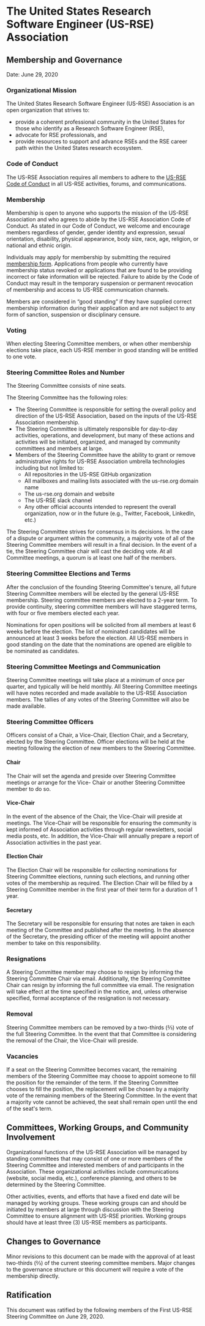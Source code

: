# The United States Research Software Engineer (US-RSE) Association

## Membership and Governance

Date: June 29, 2020

### Organizational Mission

The United States Research Software Engineer (US-RSE) Association is an open organization that
strives to:

* provide a coherent professional community in the United States for those who identify as a
    Research Software Engineer (RSE),
* advocate for RSE professionals, and
* provide resources to support and advance RSEs and the RSE career path within the United States
    research ecosystem.

### Code of Conduct

The US-RSE Association requires all members to adhere to the
[US-RSE Code of Conduct](https://us-rse.org/code-of-conduct/) in all US-RSE activities, forums,
and communications.

### Membership

Membership is open to anyone who supports the mission of the US-RSE Association and who agrees to abide by
the US-RSE Association Code of Conduct. As stated in our Code of Conduct, we welcome and encourage
members regardless of gender, gender identity and expression, sexual orientation, disability,
physical appearance, body size, race, age, religion, or national and ethnic origin.

Individuals may apply for membership by submitting the required [membership
form](https://docs.google.com/forms/d/e/1FAIpQLSdJbPczGHFN8mfMFu_YQym508OzFtOZxfSzr1sOoINxaMmiaw/viewform).
Applications from people who currently have membership status revoked or applications that are found
to be providing incorrect or fake information will be rejected.  Failure to abide by the Code of
Conduct may result in the temporary suspension or permanent revocation of membership and access to
US-RSE communication channels.

Members are considered in “good standing” if they have supplied correct membership information
during their application and are not subject to any form of sanction, suspension or disciplinary
censure.

### Voting

When electing Steering Committee members, or when other membership elections take place, each US-RSE
member in good standing will be entitled to one vote.

### Steering Committee Roles and Number

The Steering Committee consists of nine seats.

The Steering Committee has the following roles:

* The Steering Committee is responsible for setting the overall policy and direction of the US-RSE
  Association, based on the inputs of the US-RSE Association membership.
* The Steering Committee is ultimately responsible for day-to-day activities, operations, and
  development, but many of these actions and activities will be initiated, organized, and managed by
  community committees and members at large.
* Members of the Steering Committee have the ability to grant or remove administrative rights for
  US-RSE Association umbrella technologies including but not limited to:
    * All repositories in the US-RSE GitHub organization
    * All mailboxes and mailing lists associated with the us-rse.org domain name
    * The us-rse.org domain and website
    * The US-RSE slack channel
    * Any other official accounts intended to represent the overall organization, now or in the
      future (e.g., Twitter, Facebook, LinkedIn, etc.)

The Steering Committee strives for consensus in its decisions. In the case of a dispute or argument
within the community, a majority vote of all of the Steering Committee members will result in a
final decision. In the event of a tie, the Steering Committee chair will cast the deciding vote.  At
all Committee meetings, a quorum is at least one half of the members.

### Steering Committee Elections and Terms

After the conclusion of the founding Steering Committee's tenure, all future Steering Committee
members will be elected by the general US-RSE membership.  Steering committee members are elected to
a 2-year term. To provide continuity, steering committee members will have staggered terms, with
four or five members elected each year.

Nominations for open positions will be solicited from all members at least 6 weeks before the
election.  The list of nominated candidates will be announced at least 3 weeks before the election.
All US-RSE members in good standing on the date that the nominations are opened are eligible to be
nominated as candidates.

### Steering Committee Meetings and Communication

Steering Committee meetings will take place at a minimum of once per quarter, and typically will be
held monthly. All Steering Committee meetings will have notes recorded and made available to the
US-RSE Association members. The tallies of any votes of the Steering Committee will also be made
available.

### Steering Committee Officers

Officers consist of a Chair, a Vice-Chair, Election Chair, and a Secretary, elected by the Steering
Committee. Officer elections will be held at the meeting following the election of new members to
the Steering Committee.

#### Chair

The Chair will set the agenda and preside over Steering Committee meetings or arrange for the Vice-
Chair or another Steering Committee member to do so.

#### Vice-Chair

In the event of the absence of the Chair, the Vice-Chair will preside at meetings. The Vice-Chair
will be responsible for ensuring the community is kept informed of Association activities through
regular newsletters, social media posts, etc. In addition, the Vice-Chair will annually prepare a
report of Association activities in the past year.

#### Election Chair

The Election Chair will be responsible for collecting nominations for Steering Committee elections,
running such elections, and running other votes of the membership as required. The Election Chair
will be filled by a Steering Committee member in the first year of their term for a duration of 1
year.

#### Secretary

The Secretary will be responsible for ensuring that notes are taken in each meeting of the Committee
and published after the meeting. In the absence of the Secretary, the presiding officer of the
meeting will appoint another member to take on this responsibility.

### Resignations

A Steering Committee member may choose to resign by informing the Steering Committee Chair via
email.  Additionally, the Steering Committee Chair can resign by informing the full committee via
email. The resignation will take effect at the time specified in the notice, and, unless otherwise
specified, formal acceptance of the resignation is not necessary.

### Removal

Steering Committee members can be removed by a two-thirds (⅔) vote of the full Steering Committee.
In the event that that Committee is considering the removal of the Chair, the Vice-Chair will
preside.

### Vacancies

If a seat on the Steering Committee becomes vacant, the remaining members of the Steering Committee
may choose to appoint someone to fill the position for the remainder of the term. If the Steering
Committee chooses to fill the position, the replacement will be chosen by a majority vote of the
remaining members of the Steering Committee.  In the event that a majority vote cannot be achieved,
the seat shall remain open until the end of the seat's term.

## Committees, Working Groups, and Community Involvement

Organizational functions of the US-RSE Association will be managed by standing committees that may
consist of one or more members of the Steering Committee and interested members of and participants in
the Association. These organizational activities include communications (website, social media,
etc.), conference planning, and others to be determined by the Steering Committee.

Other activities, events, and efforts that have a fixed end date will be managed by working groups.
These working groups can and should be initiated by members at large through discussion with the
Steering Committee to ensure alignment with US-RSE priorities.  Working groups should have at least
three (3) US-RSE members as participants.

## Changes to Governance

Minor revisions to this document can be made with the approval of at least two-thirds (⅔) of the current
steering committee members. Major changes to the governance structure or this document will require
a vote of the membership directly.

## Ratification

This document was ratified by the following members of the First US-RSE Steering Committee on June
29, 2020.
